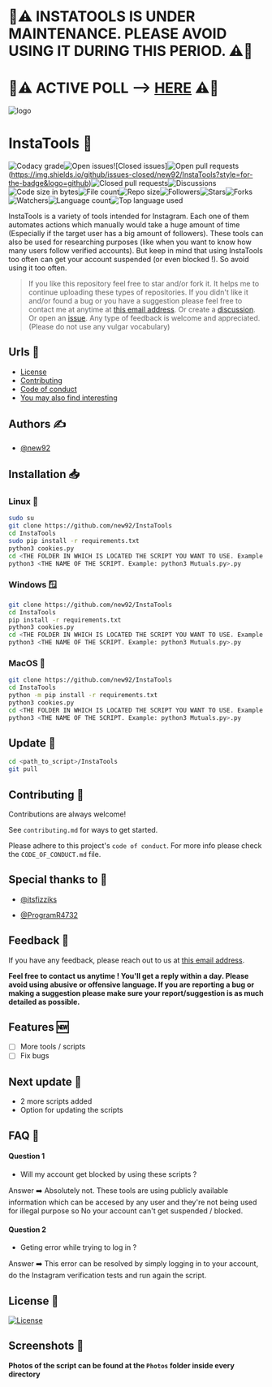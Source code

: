 # 🚨⚠️ INSTATOOLS IS UNDER MAINTENANCE. PLEASE AVOID USING IT DURING THIS PERIOD. ⚠️🚨

# 🚨⚠️ ACTIVE POLL --> <a href="https://github.com/new92/InstaTools/discussions/23">HERE</a> ⚠️🚨

![logo](https://github.com/new92/InstaTools/assets/94779840/bdfbb09f-37ec-4ef7-a2a7-2dce756bb7aa)


# InstaTools 🧰

![Codacy grade](https://img.shields.io/codacy/grade/187dba28735848868b7f8615e0e45597?style=for-the-badge&logo=codacy)![Open issues](https://img.shields.io/github/issues/new92/InstaTools?style=for-the-badge&logo=github)![Closed issues]![Open pull requests](https://img.shields.io/github/issues-pr/new92/InstaTools?style=for-the-badge&logo=github)(https://img.shields.io/github/issues-closed/new92/InstaTools?style=for-the-badge&logo=github)![Closed pull requests](https://img.shields.io/github/issues-pr-closed/new92/InstaTools?style=for-the-badge&logo=github)![Discussions](https://img.shields.io/github/discussions/new92/InstaTools?style=for-the-badge&logo=github)![Code size in bytes](https://img.shields.io/github/languages/code-size/new92/InstaTools?style=for-the-badge&logo=github)![File count](https://img.shields.io/github/directory-file-count/new92/InstaTools?style=for-the-badge&logo=github)![Repo size](https://img.shields.io/github/repo-size/new92/InstaTools?style=for-the-badge&logo=github)![Followers](https://img.shields.io/github/followers/new92?style=for-the-badge&logo=github)![Stars](https://img.shields.io/github/stars/new92/InstaTools?style=for-the-badge&logo=github)![Forks](https://img.shields.io/github/forks/new92/InstaTools?style=for-the-badge&logo=github)![Watchers](https://img.shields.io/github/watchers/new92/InstaTools?style=for-the-badge&logo=github)![Language count](https://img.shields.io/github/languages/count/new92/InstaTools?style=for-the-badge&logo=github)![Top language used](https://img.shields.io/github/languages/top/new92/InstaTools?style=for-the-badge&logo=python&logoColor=white)

InstaTools is a variety of tools intended for Instagram. Each one of them automates actions which manually would take a huge amount of time (Especially if the target user has a big amount of followers). These tools can also be used for researching purposes (like when you want to know how many users follow verified accounts). But keep in mind that using InstaTools too often can get your account suspended (or even blocked !). So avoid using it too often.

> If you like this repository feel free to star and/or fork it. It helps me to continue uploading these types of repositories.
If you didn't like it and/or found a bug or you have a suggestion please feel free to contact me at anytime at <a href='mailto:new92github@gmail.com'>this email address</a>. Or create a <a href="https://github.com/new92/InstaTools/discussions">discussion</a>. Or open an <a href="https://github.com/new92/InstaTools/issues">issue</a>.
Any type of feedback is welcome and appreciated. (Please do not use any vulgar vocabulary)

## Urls 🔗

- [License](https://github.com/new92/InstaTools/blob/main/LICENSE)
- [Contributing](https://github.com/new92/InstaTools/blob/main/CONTRIBUTING.md)
- [Code of conduct](https://github.com/new92/InstaTools/blob/main/CODE_OF_CONDUCT.md)
- [You may also find interesting](https://github.com/new92?tab=repositories)

## Authors ✍️

- [@new92](https://www.github.com/new92)

## Installation 📥

### Linux 🐧

```bash
sudo su
git clone https://github.com/new92/InstaTools
cd InstaTools
sudo pip install -r requirements.txt
python3 cookies.py
cd <THE FOLDER IN WHICH IS LOCATED THE SCRIPT YOU WANT TO USE. Example: cd Mutuals>
python3 <THE NAME OF THE SCRIPT. Example: python3 Mutuals.py>.py
```

### Windows 🪟

```bash
git clone https://github.com/new92/InstaTools
cd InstaTools
pip install -r requirements.txt
python3 cookies.py
cd <THE FOLDER IN WHICH IS LOCATED THE SCRIPT YOU WANT TO USE. Example: cd Mutuals>
python3 <THE NAME OF THE SCRIPT. Example: python3 Mutuals.py>.py
```

### MacOS 🍎

```bash
git clone https://github.com/new92/InstaTools
cd InstaTools
python -m pip install -r requirements.txt
python3 cookies.py
cd <THE FOLDER IN WHICH IS LOCATED THE SCRIPT YOU WANT TO USE. Example: cd Mutuals>
python3 <THE NAME OF THE SCRIPT. Example: python3 Mutuals.py>.py
```

## Update 🔄️

```bash
cd <path_to_script>/InstaTools
git pull
```

## Contributing 🤝

Contributions are always welcome!

See `contributing.md` for ways to get started.

Please adhere to this project's `code of conduct`. For more info please check the `CODE_OF_CONDUCT.md` file.

## Special thanks to 🫡

- <a href='https://www.github.com/itsfizziks'>@itsfizziks</a>

- <a href='https://www.github.com/ProgramR4732'>@ProgramR4732</a>

## Feedback 💭

If you have any feedback, please reach out to us at <a href="mailto:new92github@gmail.com">this email address</a>.

**Feel free to contact us anytime ! You'll get a reply within a day. Please avoid using abusive or offensive language.
If you are reporting a bug or making a suggestion please make sure your report/suggestion is as much detailed as possible.**


## Features 🆕

- [ ] More tools / scripts
- [ ] Fix bugs

## Next update 🔄

- 2 more scripts added
- Option for updating the scripts


## FAQ 🤔

#### Question 1

- Will my account get blocked by using these scripts ?

Answer ➡️ Absolutely not. These tools are using publicly available information which can be accesed by any user and they're not being used for illegal purpose so No your account can't get suspended / blocked.

#### Question 2

- Geting error while trying to log in ?

Answer ➡️ This error can be resolved by simply logging in to your account, do the Instagram verification tests and run again the script.
    
## License 📜

[![License](https://img.shields.io/github/license/new92/IGFollowersIncreaser?style=for-the-badge)](https://github.com/new92/IGFollowersIncreaser/blob/main/LICENSE.md)

## Screenshots 📸

**Photos of the script can be found at the `Photos` folder inside every directory**

